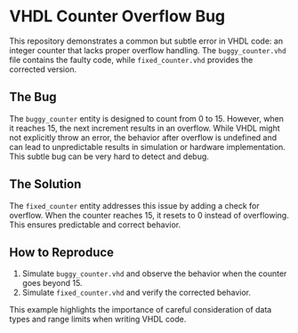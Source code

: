 # VHDL Counter Overflow Bug

This repository demonstrates a common but subtle error in VHDL code: an integer counter that lacks proper overflow handling. The `buggy_counter.vhd` file contains the faulty code, while `fixed_counter.vhd` provides the corrected version.

## The Bug

The `buggy_counter` entity is designed to count from 0 to 15. However, when it reaches 15, the next increment results in an overflow. While VHDL might not explicitly throw an error, the behavior after overflow is undefined and can lead to unpredictable results in simulation or hardware implementation. This subtle bug can be very hard to detect and debug.

## The Solution

The `fixed_counter` entity addresses this issue by adding a check for overflow.  When the counter reaches 15, it resets to 0 instead of overflowing.  This ensures predictable and correct behavior.

## How to Reproduce

1.  Simulate `buggy_counter.vhd` and observe the behavior when the counter goes beyond 15.
2. Simulate `fixed_counter.vhd` and verify the corrected behavior.

This example highlights the importance of careful consideration of data types and range limits when writing VHDL code.